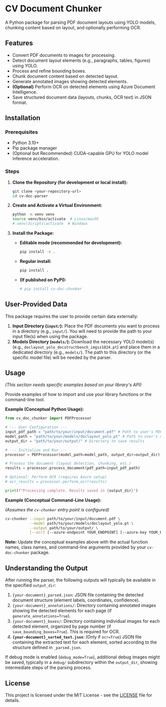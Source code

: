 # CV Document Chunker

A Python package for parsing PDF document layouts using YOLO models, chunking content based on layout, and optionally performing OCR.

## Features

- Convert PDF documents to images for processing.
- Detect document layout elements (e.g., paragraphs, tables, figures) using YOLO.
- Process and refine bounding boxes.
- Chunk document content based on detected layout.
- Generate annotated images showing detected elements.
- **(Optional)** Perform OCR on detected elements using Azure Document Intelligence.
- Save structured document data (layouts, chunks, OCR text) in JSON format.

## Installation

### Prerequisites

- Python 3.10+
- Pip package manager
- (Optional but Recommended) CUDA-capable GPU for YOLO model inference acceleration.

### Steps

1.  **Clone the Repository (for development or local install):**
    ```bash
    git clone <your-repository-url>
    cd cv-doc-parser
    ```

2.  **Create and Activate a Virtual Environment:**
    ```bash
    python -m venv venv
    source venv/bin/activate  # Linux/macOS
    # venv\Scripts\activate  # Windows
    ```

3.  **Install the Package:**
    *   **Editable mode (recommended for development):**
        ```bash
        pip install -e .
        ```
    *   **Regular install:**
        ```bash
        pip install .
        ```
    *   **(If published on PyPI):**
        ```bash
        # pip install cv-doc-chunker
        ```

## User-Provided Data

This package requires the user to provide certain data externally:

1.  **Input Directory (`input/`):** Place the PDF documents you want to process in a directory (e.g., `input/`). You will need to provide the path to your input file(s) when using the package.
2.  **Models Directory (`models/`):** Download the necessary YOLO model(s) (e.g., `doclayout_yolo_docstructbench_imgsz1024.pt`) and place them in a dedicated directory (e.g., `models/`). The path to this directory (or the specific model file) will be needed by the parser.

## Usage

*(This section needs specific examples based on your library's API)*

Provide examples of how to import and use your library functions or the command-line tool.

**Example (Conceptual Python Usage):**

```python
from cv_doc_chunker import PDFProcessor

# --- User Configuration ---
input_pdf_path = "path/to/your/input/document.pdf" # Path to user's PDF
model_path = "path/to/your/models/doclayout_yolo.pt" # Path to user's model
output_dir = "path/to/your/output/" # Directory to save results

# --- Initialize and Run ---
processor = PDFProcessor(model_path=model_path, output_dir=output_dir)

# Process the document (layout detection, chunking, etc.)
results = processor.process_document(pdf_path=input_pdf_path)

# Optional: Perform OCR (requires Azure setup)
# ocr_results = processor.perform_ocr(results)

print(f"Processing complete. Results saved in {output_dir}")
```

**Example (Conceptual Command-Line Usage):**

*(Assumes the `cv-chunker` entry point is configured)*

```bash
cv-chunker --input path/to/your/input/document.pdf \
           --model path/to/your/models/doclayout_yolo.pt \
           --output path/to/your/output/ \
           [--ocr] [--azure-endpoint YOUR_ENDPOINT] [--azure-key YOUR_KEY]
```

**Note:** Update the conceptual examples above with the actual function names, class names, and command-line arguments provided by your `cv-doc-chunker` package.

## Understanding the Output

After running the parser, the following outputs will typically be available in the specified `output_dir`:

1.  `{your-document}_parsed.json`: JSON file containing the detected document structure (element labels, coordinates, confidence).
2.  `{your-document}_annotations/`: Directory containing annotated images showing the detected elements for each page (if `generate_annotations=True`).
3.  `{your-document}_boxes/`: Directory containing individual images for each detected element, organized by page number (if `save_bounding_boxes=True`). This is required for OCR.
4.  **`{your-document}_sorted_text.json`**: (Only if `ocr=True`) JSON file containing the extracted text for each element, sorted according to the structure defined in `_parsed.json`.

If debug mode is enabled (`debug_mode=True`), additional debug images might be saved, typically in a `debug/` subdirectory within the `output_dir`, showing intermediate steps of the parsing process.

## License

This project is licensed under the MIT License - see the [LICENSE](LICENSE) file for details.
